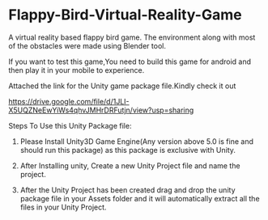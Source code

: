 # Flappy-Bird-Virtual-Reality-Game
A virtual reality based flappy bird game.
The environment along with most of the obstacles were made using Blender tool.

If you want to test this game,You need to build this game for android and then play it in your mobile to experience.

Attached the link for the Unity game package file.Kindly check it out

https://drive.google.com/file/d/1JLI-X5UQZNeEwYiWs4qhvJMHrDRFutjn/view?usp=sharing

Steps To Use this Unity Package file:

1. Please Install Unity3D Game Engine(Any version above 5.0 is fine and should run this package) as this package is exclusive with Unity.

2. After Installing unity, Create a new Unity Project file and name the project.

3. After the Unity Project has been created drag and drop the unity package file in your Assets folder and it will automatically extract all the files in your Unity Project.

